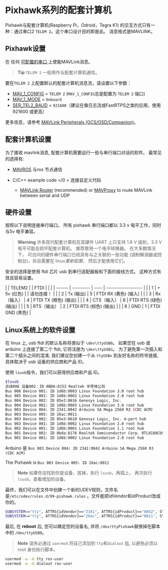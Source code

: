# Pixhawk系列的配套计算机

Pixhawk与配套计算机(Raspberry Pi，Odroid，Tegra K1) 的交互方式只有一种：通过串口2 `TELEM 2`。这个串口设计目的即是此。 消息格式是MAVLINK。

## Pixhawk设置

在 任何 [可配置的串口 ](https://docs.px4.io/en/peripherals/serial_configuration.html)上使能MAVLink消息。

> **Tip** `TELEM 2` 一般用作与配套计算机通信。

要在`TELEM 2` 上配置默认的配套计算机消息流，请设置以下参数：

* [MAV_1_CONFIG](../advanced/parameter_reference.md#MAV_1_CONFIG) = `TELEM 2` (`MAV_1_CONFIG`总是配置为 `TELEM 2` 端口)
* [MAV_1_MODE](../advanced/parameter_reference.md#MAV_1_MODE) = `Onboard`
* [SER_TEL2_BAUD](../advanced/parameter_reference.md#SER_TEL2_BAUD) = `921600`（建议在像日志流或FastRTPS之类的应用，使用 921600 或更高）

更多信息，请参考 [MAVLink Peripherals (GCS/OSD/Companion)](https://docs.px4.io/en/peripherals/mavlink_peripherals.html)。

## 配套计算机设置

为了接收 mavlink消息, 配套计算机需要运行一些与串行端口对话的软件。 最常见的选择有:

* [MAVROS](../ros/mavros_installation.md) 与ros 节点通信
* C/C++ example code </0 > 连接自定义代码</li> 
    
    * [MAVLink Router](https://github.com/intel/mavlink-router) (recommended) or [MAVProxy](http://mavproxy.org) to route MAVLink between serial and UDP</ul> 
    
    ## 硬件设置
    
    按照以下说明连接串行端口。 所有 pixhawk 串行端口都以 3.3 v 电平工作，同时与5v 电平兼容。
    
    > **Warning** 许多现代配套计算机在其硬件 UART 上只支持 1.8 V 级别，3.3 V 电平可能会损坏配套计算机。 推荐使用一个电平转换器。 在大多数情况下， 可访问的硬件串行端口已经具有与之关联的一些功能 (调制解调器或控制台)，并且需要在 linux*重新配置*， 然后才能使用它们。
    
    安全的选择是使用 ftdi 芯片 usb 到串行适配器板和下面的接线方式。 这种方式有效且容易设置。
    
    |  | TELEM2 |           | FTDI |                    |
    |  | ------ | --------- | ---- | ------------------ |
    |  | 1      | + 5v (红色) |      | 请勿连接！              |
    |  | 2      | Tx (输出)   | 5    | FTDI RX (黄色) (输入)  |
    |  | 3      | Rx（输入）    | 4    | FTDI TX (橙色) (输出)  |
    |  | 4      | CTS（输入）   | 6    | FTDI RTS (绿色) (输出) |
    |  | 5      | RTS（输出）   | 2    | FTDI RTS (棕色) (输出) |
    |  | 6      | GND       | 1    | FTDI GND (黑色)      |
    
    ## Linux系统上的软件设置
    
    在 linux 上, usb ftdi 的默认名称将类似于 `\dev\ttyUSB0`。 如果您在 usb 或 arduino 上连接了第二个 ftdi, 它将注册为 `\dev\ttyUSB1`。 为了避免第一次插入和第二个插头之间的混淆, 我们建议您创建一个从 `ttyUSBx` 到友好名称的符号链接, 具体取决于 usb 设备的供应商和产品 ID。
    
    使用 `lsusb`指令，我们可以获得供应商和产品 ID。
    
    ```sh
    $lsusb
    总线006 设备002：ID 0BDA:8153 Realtek 半导体公司
    Bus 006 Device 001: ID 1d6b:0003 Linux Foundation 3.0 root hub
    Bus 005 Device 001: ID 1d6b:0002 Linux Foundation 2.0 root hub
    Bus 004 Device 002: ID 05e3:0616 Genesys Logic, Inc.
    Bus 004 Device 001: ID 1d6b:0003 Linux Foundation 3.0 root hub
    Bus 003 Device 004: ID 2341:0042 Arduino SA Mega 2560 R3 (CDC ACM)
    Bus 003 Device 005: ID 26ac:0011
    Bus 003 Device 002: ID 05e3:0610 Genesys Logic, Inc. 4-port hub
    Bus 003 Device 001: ID 1d6b:0002 Linux Foundation 2.0 root hub
    Bus 002 Device 001: ID 1d6b:0001 Linux Foundation 1.1 root hub
    Bus 001 Device 002: ID 0bda:8176 Realtek Semiconductor Corp. RTL8188CUS 802.11n WLAN Adapter
    Bus 001 Device 001: ID 1d6b:0002 Linux Foundation 2.0 root hub
    ```
    
    Arduino 是 `Bus 003 Device 004: ID 2341:0042 Arduino SA Mega 2560 R3 (CDC ACM)`
    
    The Pixhawk is `Bus 003 Device 005: ID 26ac:0011`
    
    > **Note** 如果你没找到你是设备，拔掉，执行 `lsusb`，再插上， 再次执行`lsusb`，查看增加的设备。
    
    最终，我们可以在文件中创建一个新的UDEV规则，文件名是`/etc/udev/rules.d/99-pixhawk.rules` 。文件能把idVendor和idProduct改成你的。
    
    ```sh
    SUBSYSTEM=="tty", ATTRS{idVendor}=="2341", ATTRS{idProduct}=="0042", SYMLINK+="ttyArduino"
    SUBSYSTEM=="tty", ATTRS{idVendor}=="26ac", ATTRS{idProduct}=="0011", SYMLINK+="ttyPixhawk"
    ```
    
    最后, 在 **reboot** 后, 您可以确定您的设备名, 并将 `/dev/ttyPixhawk`替换掉在脚本中的 `/dev/ttyUSB0`。
    
    > **Note** 请务必通过 `usermod` 将自己添加到 `tty`和`dialout` 组, 以避免必须以 root 身份执行脚本。
    
    ```sh
    usermod -a -G tty ros-user
    usermod -a -G dialout ros-user
    ```